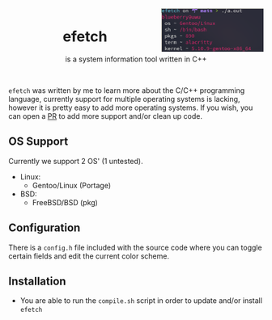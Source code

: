 <img src="https://raw.githubusercontent.com/NoSequel/efetch/main/screenshots/screenshot.png" width="40%" align="right">
<h1 align="center">efetch</h1>
<p align="center">is a system information tool written in C++</p><br>

``efetch`` was written by me to learn more about the C/C++ programming language, currently support for multiple operating systems is lacking, however it is pretty easy to add more operating systems. If you wish, you can open a [PR](https://github.com/NoSequel/efetch/pulls) to add more support and/or clean up code.

## OS Support
Currently we support 2 OS' (1 untested).
* Linux:
    - Gentoo/Linux (Portage)
* BSD:
    - FreeBSD/BSD (pkg)

## Configuration
There is a ``config.h`` file included with the source code where you can toggle certain fields and edit the current color scheme.

## Installation
  - You are able to run the ``compile.sh`` script in order to update and/or install ``efetch``

